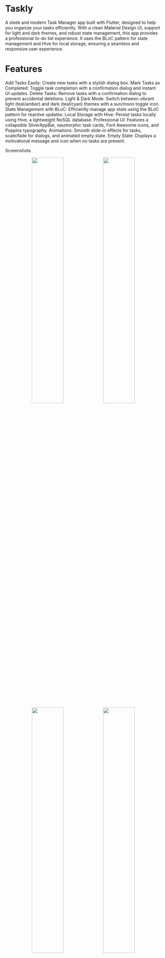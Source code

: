 # Taskly

A sleek and modern Task Manager app built with Flutter, designed to help you organize your tasks efficiently. With a clean Material Design UI, support for light and dark themes, and robust state management, this app provides a professional to-do list experience. It uses the BLoC pattern for state management and Hive for local storage, ensuring a seamless and responsive user experience.

# Features

Add Tasks Easily: Create new tasks with a stylish dialog box.
Mark Tasks as Completed: Toggle task completion with a confirmation dialog and instant UI updates.
Delete Tasks: Remove tasks with a confirmation dialog to prevent accidental deletions.
Light & Dark Mode: Switch between vibrant light (teal/amber) and dark (teal/cyan) themes with a sun/moon toggle icon.
State Management with BLoC: Efficiently manage app state using the BLoC pattern for reactive updates.
Local Storage with Hive: Persist tasks locally using Hive, a lightweight NoSQL database.
Professional UI: Features a collapsible SliverAppBar, neumorphic task cards, Font Awesome icons, and Poppins typography.
Animations: Smooth slide-in effects for tasks, scale/fade for dialogs, and animated empty state.
Empty State: Displays a motivational message and icon when no tasks are present.

Screenshots

<p align="center">
  <img src="https://github.com/user-attachments/assets/adf9c3ad-dc85-41d5-9acb-7c9555789588" width="45%" />
  <img src="https://github.com/user-attachments/assets/a311cda9-0041-45d3-8860-01b417580923" width="45%" />
</p>

<p align="center">
  <img src="https://github.com/user-attachments/assets/04e40d09-abe8-4e72-8fba-16cc351d9da0" width="45%" />
  <img src="https://github.com/user-attachments/assets/ec81751c-73af-42b6-986d-e537da440b56" width="45%" />
</p>

<p align="center">
  <img src="https://github.com/user-attachments/assets/7e3777b0-3677-4f60-8e37-16f16f8a9c11" width="45%" />
  <img src="https://github.com/user-attachments/assets/8841e841-c3aa-47b1-8ad1-8e1ae9249e3e" width="45%" />
</p>

# Getting Started

Prerequisites
Flutter SDK: Version 3.0.0 or higher.
Dart: Version included with Flutter SDK.
A compatible IDE (e.g., VS Code, Android Studio) with Flutter plugins.
An emulator or physical device for testing.

Installation

Clone the Repository:
git clone https://github.com/febaa/task-manager-app.git
cd task-manager-app


Install Dependencies:Run the following command to fetch the required packages:
flutter pub get


Generate Hive Adapters:Generate the Hive adapter for the Task model:
flutter pub run build_runner build


Run the App:Connect an emulator or device and start the app:
flutter run



Dependencies
The app relies on the following packages:

flutter_bloc: For state management using the BLoC pattern.
hive: For local storage of tasks.
hive_flutter: Flutter integration for Hive.
path_provider: For accessing device storage paths.
equatable: For comparing state objects.
flutter_material_color_picker: For color selection (optional, not used in current UI).
flutter_animate: For smooth animations.
google_fonts: For Poppins typography.
font_awesome_flutter: For professional icons.


See pubspec.yaml for the complete list.

Usage

Adding a Task: Tap the Floating Action Button (FAB) with the + icon to open a dialog. Enter a task title and confirm to add it.
Completing a Task: Check the checkbox next to a task, confirm via the dialog, and see the task marked with a green checkmark and strikethrough.
Deleting a Task: Tap the trash icon, confirm via the dialog, and the task is removed.
Switching Themes: Tap the sun (light mode) or moon (dark mode) icon in the app bar to toggle themes.
Empty State: If no tasks exist, a centered icon and message encourage you to add tasks.

License
This project is licensed under the MIT License.

Contact
For questions or suggestions, open an issue or contact the maintainer at thomasfeba.07@gmail.com.

Built with 💙 using Flutter.
